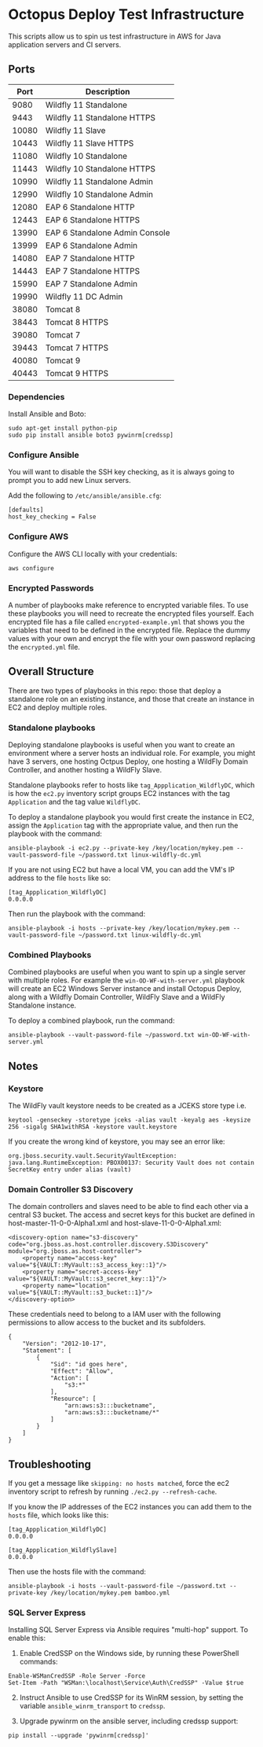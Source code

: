 # Octopus Deploy Test Infrastructure

This scripts allow us to spin us test infrastructure in AWS for Java application
servers and CI servers.

## Ports
| Port | Description |
|-|-|
|9080|    Wildfly 11 Standalone|
|9443 |   Wildfly 11 Standalone HTTPS|
|10080 |  Wildfly 11 Slave|
|10443  | Wildfly 11 Slave HTTPS|
|11080  | Wildfly 10 Standalone|
|11443 |  Wildfly 10 Standalone HTTPS|
|10990 |  Wildfly 11 Standalone Admin|
|12990 |  Wildfly 10 Standalone Admin|
|12080 |  EAP 6 Standalone HTTP|
|12443 |  EAP 6 Standalone HTTPS|
|13990 |  EAP 6 Standalone Admin Console|
|13999 |  EAP 6 Standalone Admin|
|14080 |  EAP 7 Standalone HTTP|
|14443 |  EAP 7 Standalone HTTPS|
|15990 |  EAP 7 Standalone Admin|
|19990 |  Wildfly 11 DC Admin|
|38080 |  Tomcat 8|
|38443 |  Tomcat 8 HTTPS|
|39080 |  Tomcat 7|
|39443 |  Tomcat 7 HTTPS|
|40080 |  Tomcat 9|
|40443 |  Tomcat 9 HTTPS|

### Dependencies

Install Ansible and Boto:

```
sudo apt-get install python-pip
sudo pip install ansible boto3 pywinrm[credssp]
```

### Configure Ansible

You will want to disable the SSH key checking, as it is always
going to prompt you to add new Linux servers.

Add the following to `/etc/ansible/ansible.cfg`:

```
[defaults]
host_key_checking = False
```

### Configure AWS

Configure the AWS CLI locally with your credentials:

```
aws configure
```

### Encrypted Passwords

A number of playbooks make reference to encrypted variable files. To use
these playbooks you will need to recreate the encrypted files yourself.
Each encrypted file has a file called `encrypted-example.yml` that shows
you the variables that need to be defined in the encrypted file. Replace
the dummy values with your own and encrypt the file with your own password
replacing the `encrypted.yml` file.

## Overall Structure

There are two types of playbooks in this repo: those that deploy a standalone role 
on an existing instance, and those that create an instance in EC2 and deploy
multiple roles.

### Standalone playbooks

Deploying standalone playbooks is useful when you want to create an environment
where a server hosts an individual role. For example, you might have 3 servers,
one hosting Octpus Deploy, one hosting a WildFly Domain Controller, and another
hosting a WildFly Slave.

Standalone playbooks refer to hosts like `tag_Appplication_WildflyDC`, which
is how the `ec2.py` inventory script groups EC2 instances with the tag
`Application` and the tag value `WildflyDC`.

To deploy a standalone playbook you would first create the instance in EC2,
assign the `Application` tag with the appropriate value, and then run the
playbook with the command:

```
ansible-playbook -i ec2.py --private-key /key/location/mykey.pem --vault-password-file ~/password.txt linux-wildfly-dc.yml
```

If you are not using EC2 but have a local VM, you can add the VM's IP address
to the file `hosts` like so:

```
[tag_Appplication_WildflyDC]
0.0.0.0
```

Then run the playbook with the command:

```
ansible-playbook -i hosts --private-key /key/location/mykey.pem --vault-password-file ~/password.txt linux-wildfly-dc.yml
```

### Combined Playbooks

Combined playbooks are useful when you want to spin up a single server
with multiple roles. For example the `win-OD-WF-with-server.yml` playbook
will create an EC2 Windows Server instance and install Octopus Deploy,
along with a Wildfly Domain Controller, WildFly Slave and a WildFly Standalone 
instance.

To deploy a combined playbook, run the command:

```
ansible-playbook --vault-password-file ~/password.txt win-OD-WF-with-server.yml
```

## Notes

### Keystore
The WildFly vault keystore needs to be created as a JCEKS store type i.e.

```
keytool -genseckey -storetype jceks -alias vault -keyalg aes -keysize 256 -sigalg SHA1withRSA -keystore vault.keystore
```

If you create the wrong kind of keystore, you may see an error like:

```
org.jboss.security.vault.SecurityVaultException: java.lang.RuntimeException: PBOX00137: Security Vault does not contain SecretKey entry under alias (vault)
```

### Domain Controller S3 Discovery

The domain controllers and slaves need to be able to find each other via a central S3 bucket. The access and secret keys
for this bucket are defined in host-master-11-0-0-Alpha1.xml and host-slave-11-0-0-Alpha1.xml:

```
<discovery-option name="s3-discovery" code="org.jboss.as.host.controller.discovery.S3Discovery" module="org.jboss.as.host-controller">
    <property name="access-key" value="${VAULT::MyVault::s3_access_key::1}"/>
    <property name="secret-access-key" value="${VAULT::MyVault::s3_secret_key::1}"/>
    <property name="location" value="${VAULT::MyVault::s3_bucket::1}"/>
</discovery-option>
```

These credentials need to belong to a IAM user with the following permissions to allow access to the bucket and its subfolders.

```
{
    "Version": "2012-10-17",
    "Statement": [
        {
            "Sid": "id goes here",
            "Effect": "Allow",
            "Action": [
                "s3:*"
            ],
            "Resource": [
                "arn:aws:s3:::bucketname",
                "arn:aws:s3:::bucketname/*"
            ]
        }
    ]
}
```

## Troubleshooting

If you get a message like `skipping: no hosts matched`, force the ec2 inventory script to
refresh by running `./ec2.py --refresh-cache`.

If you know the IP addresses of the EC2 instances you can add them to the `hosts` file, which
looks like this:

```
[tag_Appplication_WildflyDC]
0.0.0.0

[tag_Appplication_WildflySlave]
0.0.0.0
```
 
Then use the hosts file with the command:
```
ansible-playbook -i hosts --vault-password-file ~/password.txt --private-key /key/location/mykey.pem bamboo.yml
```

### SQL Server Express

Installing SQL Server Express via Ansible requires "multi-hop" support. To enable this:

1. Enable CredSSP on the Windows side, by running these PowerShell commands:
```
Enable-WSManCredSSP -Role Server -Force
Set-Item -Path "WSMan:\localhost\Service\Auth\CredSSP" -Value $true
```

2. Instruct Ansible to use CredSSP for its WinRM session, by setting the variable 
`ansible_winrm_transport` to `credssp`.

3. Upgrade pywinrm on the ansible server, including credssp support:
```
pip install --upgrade 'pywinrm[credssp]'
```